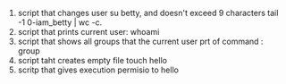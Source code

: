 1. script that changes user su betty, and doesn't exceed 9 characters tail -1 0-iam_betty | wc -c.
2. script that prints current user: whoami
3. script that shows all groups that the current user prt of command : group
4. script taht creates empty file touch hello
5. scritp that gives execution permisio to hello 
